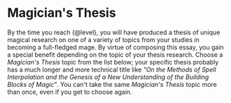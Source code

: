 # Magician's Thesis
By the time you reach {@level}, you will have produced a thesis of unique magical research on one of a variety of topics from your studies in becoming a full-fledged mage.
By virtue of composing this essay, you gain a special benefit depending on the topic of your thesis research.
Choose a *Magician's Thesis* topic from the list below; your specific thesis probably has a much longer and more technical title like *"On the Methods of Spell Interpolation and the Genesis of a New Understanding of the Building Blocks of Magic"*.
You can't take the same *Magician's Thesis* topic more than once, even if you get to choose again.
